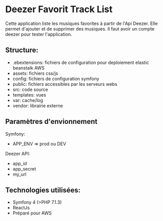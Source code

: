 Deezer Favorit Track List
========================

Cette application liste les musiques favorites à partir de l'Api Deezer. Elle permet d'ajouter et de supprimer des musiques.
Il faut avoir un compte deezer pour tester l'application.

Structure:
--------------
  * .ebextensions: fichiers de configuration pour deploiement elastic beanstalk AWS
  * assets: fichiers css/js
  * config: fichiers de configuration symfony
  * public: fichiers accessibles par les serveurs webs
  * src: code source
  * templates: vues
  * var: cache/log
  * vendor: librairie externe


Paramètres d'envionnement
--------------

Symfony:
  * APP_ENV => prod ou DEV

Deezer API:
  * app_id
  * app_secret
  * my_url


Technologies utilisées:
--------------
  * Symfony 4 (>PHP 7.1.3)
  * ReactJs
  * Préparé pour AWS
